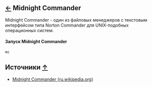 [&larr;](readme.md "SSH команды") Midnight Commander
----------------------------------------------------

Midnight Commander - один из файловых менеджеров с текстовым интерфейсом типа Norton Commander для UNIX-подобных операционных систем.

#### Запуск Midnight Commander

```markdown
mc
```

## <a name="sources"></a> Источники [&uarr;](#content "Содержание")

- [Midnight Commander (ru.wikipedia.org)](https://ru.wikipedia.org/wiki/Midnight_Commander)